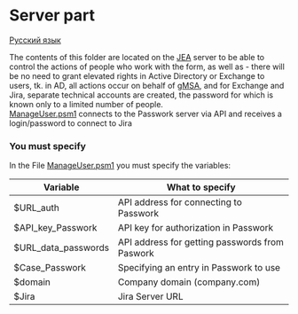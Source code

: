 # Server part

[Русский язык](https://github.com/AleksandrMikoshi/PowerShell/blob/main/Manage-Users/Server/Readme_ru.md)

The contents of this folder are located on the [JEA](https://learn.microsoft.com/en-us/powershell/scripting/learn/remoting/jea/overview?view=powershell-7.3) server to be able to control the actions of people who work with the form, as well as - there will be no need to grant elevated rights in Active Directory or Exchange to users, tk. in AD, all actions occur on behalf of [gMSA](https://learn.microsoft.com/en-us/windows-server/security/group-managed-service-accounts/group-managed-service-accounts-overview), and for Exchange and Jira, separate technical accounts are created, the password for which is known only to a limited number of people.   
[ManageUser.psm1](https://github.com/AleksandrMikoshi/PowerShell/blob/main/Manage-Users/Server/ManageUser.psm1) connects to the Passwork server via API and receives a login/password to connect to Jira

### You must specify

In the File [ManageUser.psm1](https://github.com/AleksandrMikoshi/PowerShell/blob/main/Manage-Users/Server/ManageUser.psm1) you must specify the variables:

| Variable              | What to specify |
|---|---|
| $URL_auth             | API address for connecting to Passwork            |
| $API_key_Passwork     | API key for authorization in Passwork             |
| $URL_data_passwords   | API address for getting passwords from Paswork    |
| $Case_Passwork        | Specifying an entry in Passwork to use            |
| $domain               | Company domain (company.com)                      |
| $Jira                 | Jira Server URL                                   |